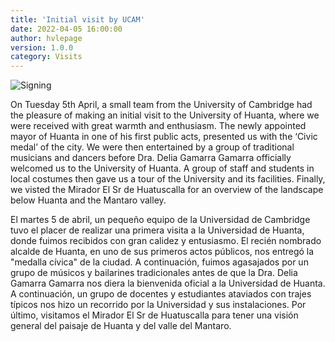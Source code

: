 ```yaml
---
title: 'Initial visit by UCAM'
date: 2022-04-05 16:00:00 
author: hvlepage
version: 1.0.0
category: Visits
---
```


![Signing](/assets/posts/intro_pic_001.JPG)

On Tuesday 5th April, a small team from the University of Cambridge had the pleasure of making an initial visit to the University of Huanta, where we were received with great warmth and enthusiasm. The newly appointed mayor of Huanta in one of his first public acts, presented us with the ‘Civic medal’ of the city. We were then entertained by a group of traditional musicians and dancers before Dra. Delia Gamarra Gamarra officially welcomed us to the University of Huanta. A group of staff and students in local costumes then gave us a tour of the University and its facilities. Finally, we visted the Mirador El Sr de Huatuscalla for an overview of the landscape below Huanta and the Mantaro valley.

El martes 5 de abril, un pequeño equipo de la Universidad de Cambridge tuvo el placer de realizar una primera visita a la Universidad de Huanta, donde fuimos recibidos con gran calidez y entusiasmo. El recién nombrado alcalde de Huanta, en uno de sus primeros actos públicos, nos entregó la "medalla cívica" de la ciudad. A continuación, fuimos agasajados por un grupo de músicos y bailarines tradicionales antes de que la Dra. Delia Gamarra Gamarra nos diera la bienvenida oficial a la Universidad de Huanta. A continuación, un grupo de docentes y estudiantes ataviados con trajes típicos nos hizo un recorrido por la Universidad y sus instalaciones. Por último, visitamos el Mirador El Sr de Huatuscalla para tener una visión general del paisaje de Huanta y del valle del Mantaro.

